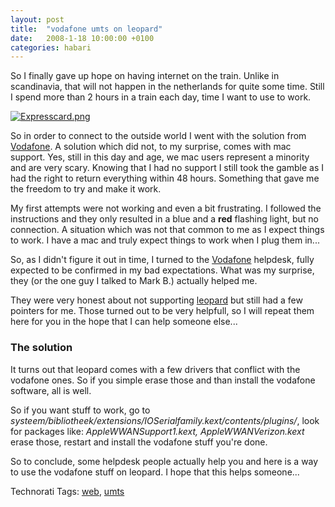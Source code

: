 ```yaml
---
layout: post
title:  "vodafone umts on leopard"
date:   2008-1-18 10:00:00 +0100
categories: habari
---
```

<p>So I finally gave up hope on having internet on the train. Unlike in scandinavia, that will not happen in the netherlands for quite some time. Still I spend more than 2 hours in a train each day, time I want to use to work.</p>
<a href="http://www.flickr.com/photos/57462165@N00/2200707909" title="View 'Expresscard.png' on Flickr.com"><img src="http://static.flickr.com/2215/2200707909_a98d0f2088.jpg" alt="Expresscard.png" /></a>
<p>
So in order to connect to the outside world I went with the solution from <a href="http://www.vodafone.nl/shop/package/phonePackege.jsp?catId=cat12850007&confSkuId=sku14250045&_requestid=1007970">Vodafone</a>. A solution which did not, to my surprise, comes with mac support. Yes, still in this day and age, we mac users represent a minority and are very scary. Knowing that I had no support I still took the gamble as I had the right to return everything within 48 hours. Something that gave me the freedom to try and make it work.
</p>
<p>
My first attempts were not working and even a bit frustrating. I followed the instructions and they only resulted in a blue and a <strong>red</strong> flashing light, but no connection. A situation which was not that common to me as I expect things to work. I have a mac and truly expect things to work when I plug them in...
</p>
<p>
So, as I didn't figure it out in time, I turned to the <a href="http://www.vodafone.nl/zakelijk/klantenservice/contact">Vodafone</a> helpdesk, fully expected to be confirmed in my bad expectations. What was my surprise, they (or the one guy I talked to Mark B.) actually helped me.
</p>
<p>
They were very honest about not supporting <a href="http://www.apple.com/nl/macosx/">leopard</a> but still had a few pointers for me. Those turned out to be very helpfull, so I will repeat them here for you in the hope that I can help someone else...
</p>
<h3>The solution</h3>
<p>
It turns out that leopard comes with a few drivers that conflict with the vodafone ones. So if you simple erase those and than install the vodafone software, all is well.
</p>
<p>
So if you want stuff to work, go to <em>systeem/bibliotheek/extensions/IOSerialfamily.kext/contents/plugins/</em>, look for packages like: <em>AppleWWANSupport1.kext, AppleWWANVerizon.kext</em> erase those, restart and install the vodafone stuff you're done.
</p>
<p>So to conclude, some helpdesk people actually help you and here is a way to use the vodafone stuff on leopard. I hope that this helps someone...
</p>


<!-- Technorati Tags Start -->
<p>Technorati Tags:
<a href="http://technorati.com/tag/web" rel="tag">web</a>, <a href="http://technorati.com/tag/umts" rel="tag">umts</a>
</p>
<!-- Technorati Tags End -->